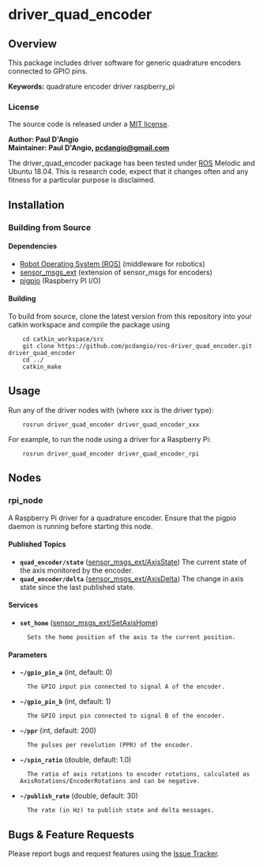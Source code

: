 # driver_quad_encoder

## Overview

This package includes driver software for generic quadrature encoders connected to GPIO pins.

**Keywords:** quadrature encoder driver raspberry_pi

### License

The source code is released under a [MIT license](LICENSE).

**Author: Paul D'Angio<br />
Maintainer: Paul D'Angio, pcdangio@gmail.com**

The driver_quad_encoder package has been tested under [ROS] Melodic and Ubuntu 18.04. This is research code, expect that it changes often and any fitness for a particular purpose is disclaimed.

## Installation

### Building from Source

#### Dependencies

- [Robot Operating System (ROS)](http://wiki.ros.org) (middleware for robotics)
- [sensor_msgs_ext](https://github.com/pcdangio/ros-sensor_msgs_ext) (extension of sensor_msgs for encoders)
- [pigpio](http://abyz.me.uk/rpi/pigpio/) (Raspberry PI I/O)

#### Building

To build from source, clone the latest version from this repository into your catkin workspace and compile the package using

        cd catkin_workspace/src
        git clone https://github.com/pcdangio/ros-driver_quad_encoder.git driver_quad_encoder
        cd ../
        catkin_make

## Usage

Run any of the driver nodes with (where xxx is the driver type):

        rosrun driver_quad_encoder driver_quad_encoder_xxx

For example, to run the node using a driver for a Raspberry Pi:

        rosrun driver_quad_encoder driver_quad_encoder_rpi

## Nodes

### rpi_node

A Raspberry Pi driver for a quadrature encoder.  Ensure that the pigpio daemon is running before starting this node.


#### Published Topics
* **`quad_encoder/state`** ([sensor_msgs_ext/AxisState](https://github.com/pcdangio/ros-sensor_msgs_ext/blob/master/msg/AxisState.msg))
        The current state of the axis monitored by the encoder.
* **`quad_encoder/delta`** ([sensor_msgs_ext/AxisDelta](https://github.com/pcdangio/ros-sensor_msgs_ext/blob/master/msg/AxisDelta.msg))
        The change in axis state since the last published state.

#### Services

* **`set_home`** ([sensor_msgs_ext/SetAxisHome](https://github.com/pcdangio/ros-sensor_msgs_ext/blob/master/srv/SetAxisHome.msg))

        Sets the home position of the axis to the current position.


#### Parameters

* **`~/gpio_pin_a`** (int, default: 0)

        The GPIO input pin connected to signal A of the encoder.

* **`~/gpio_pin_b`** (int, default: 1)

        The GPIO input pin connected to signal B of the encoder.

* **`~/ppr`** (int, default: 200)

        The pulses per revolution (PPR) of the encoder.

* **`~/spin_ratio`** (double, default: 1.0)

        The ratio of axis rotations to encoder rotations, calculated as AxisRotations/EncoderRotations and can be negative.

* **`~/publish_rate`** (double, default: 30)

        The rate (in Hz) to publish state and delta messages.


## Bugs & Feature Requests

Please report bugs and request features using the [Issue Tracker](https://github.com/pcdangio/ros-driver_quad_encoder/issues).


[ROS]: http://www.ros.org
